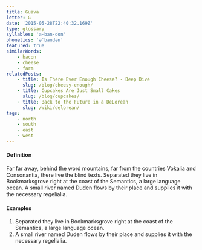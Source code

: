 ```yaml
---
title: Guava
letter: G
date: '2015-05-28T22:40:32.169Z'
type: glossary
syllables: 'a·ban·don'
phonetics: 'əˈbandən'
featured: true
similarWords:
    - bacon
    - cheese
    - farm
relatedPosts:
    - title: Is There Ever Enough Cheese? - Deep Dive
      slug: /blog/cheesy-enough/
    - title: Cupcakes Are Just Small Cakes
      slug: /blog/cupcakes/
    - title: Back to the Future in a DeLorean
      slug: /wiki/delorean/
tags:
    - north
    - south
    - east
    - west
---
```


<h4 id="guava-definition">Definition</h4> 

Far far away, behind the word mountains, far from the countries Vokalia and
Consonantia, there live the blind texts. Separated they live in Bookmarksgrove
right at the coast of the Semantics, a large language ocean. A small river named
Duden flows by their place and supplies it with the necessary regelialia.

<h4 id="guava-examples">Examples</h4> 

1. Separated they live in Bookmarksgrove right at the coast of the Semantics, a large language ocean.
2. A small river named Duden flows by their place and supplies it with the necessary regelialia.
